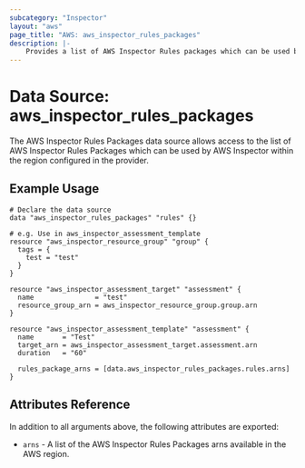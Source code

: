 ```yaml
---
subcategory: "Inspector"
layout: "aws"
page_title: "AWS: aws_inspector_rules_packages"
description: |-
    Provides a list of AWS Inspector Rules packages which can be used by AWS Inspector.
---
```


# Data Source: aws_inspector_rules_packages

The AWS Inspector Rules Packages data source allows access to the list of AWS
Inspector Rules Packages which can be used by AWS Inspector within the region
configured in the provider.

## Example Usage

```hcl
# Declare the data source
data "aws_inspector_rules_packages" "rules" {}

# e.g. Use in aws_inspector_assessment_template
resource "aws_inspector_resource_group" "group" {
  tags = {
    test = "test"
  }
}

resource "aws_inspector_assessment_target" "assessment" {
  name               = "test"
  resource_group_arn = aws_inspector_resource_group.group.arn
}

resource "aws_inspector_assessment_template" "assessment" {
  name       = "Test"
  target_arn = aws_inspector_assessment_target.assessment.arn
  duration   = "60"

  rules_package_arns = [data.aws_inspector_rules_packages.rules.arns]
}
```

## Attributes Reference

In addition to all arguments above, the following attributes are exported:

* `arns` - A list of the AWS Inspector Rules Packages arns available in the AWS region.
